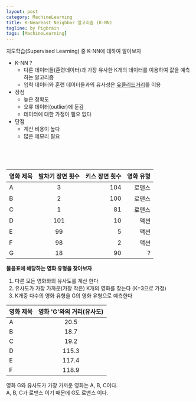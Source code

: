 ```yaml
---
layout: post
category: MachineLearning
title: K-Neareast Neighbor 알고리즘 (K-NN)
tagline: by Pigbrain
tags: [MachineLearning]
---
```

지도학습(Supervised Learning) 중 K-NN에 대하여 알아보자 

<!--more-->
  
* K-NN ?
	* 다른 데이터들(훈련데이터)과 가장 유사한 K개의 데이터를 이용하여 값을 예측하는  알고리즘
	* 입력 데이터와 훈련 데이터들과의 유사성은 [유클리드거리](https://en.wikipedia.org/wiki/Euclidean_distance)를 이용
* 장점
	* 높은 정확도
	* 오류 데이터(outlier)에 둔감
	* 데이터에 대한 가정이 필요 없다
* 단점
	* 계산 비용이 높다
	* 많은 메모리 필요 

<br>
<br>
<br>

| 영화 제목  | 발차기 장면 횟수 | 키스 장면 횟수 | 영화 유형 |
| :-------- | :------------: | ------------: | -------: |
| A         | 3              | 104           | 로맨스   |
| B         | 2              | 100           | 로맨스   |
| C         | 1              | 81            | 로맨스   |
| D         | 101            | 10            | 액션     |
| E         | 99             | 5             | 액션     |
| F         | 98             | 2             | 액션     |
| G         | 18             | 90            | ?        ||

**물음표에 해당하는 영화 유형을 찾아보자**  
1. 다른 모든 영화와의 유사도를 계산 한다  
2. 유사도가 가장 가까운(가장 작은) K개의 영화를 찾는다 (K=3으로 가정)  
3. K개중 다수의 영화 유형을 G의 영화 유형으로 예측한다  

| 영화 제목  | 영화 'G'와의 거리(유사도) |
| :-------- | :--------------: | 
| A         | 20.5            | 
| B         | 18.7            | 
| C         | 19.2            | 
| D         | 115.3           | 
| E         | 117.4           | 
| F         | 118.9           ||

영화 G와 유사도가 가장 가까운 영화는 A, B, C이다.  
A, B, C가 로맨스 이기 때문에 G도 로맨스 이다.

 
 
